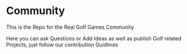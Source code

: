 # Community
This is the Repo for the Real Golf Games Community

Here you can ask Questions or Add Ideas as well as publish Golf related Projects, just follow our contribution Guidlines

